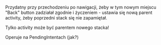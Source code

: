 Przydatny przy przechodzeniu po nawigacji, żeby w tym nowym miejscu "Back" button zadziałał zgodnie i życzeniem - ustawia się nową parent activity, żeby poprzedni stack się nie zapamiętał.

Tylko activity może być parentem nowego stacka!

Operuje na PendingIntentach (jak?)